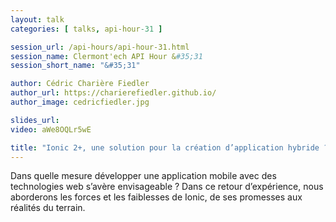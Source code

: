 ```yaml
---
layout: talk
categories: [ talks, api-hour-31 ]

session_url: /api-hours/api-hour-31.html
session_name: Clermont'ech API Hour &#35;31
session_short_name: "&#35;31"

author: Cédric Charière Fiedler
author_url: https://charierefiedler.github.io/
author_image: cedricfiedler.jpg

slides_url:
video: aWe8OQLr5wE

title: "Ionic 2+, une solution pour la création d’application hybride ?"
---
```


Dans quelle mesure développer une application mobile avec des technologies web s’avère envisageable ? Dans ce retour d’expérience, nous aborderons les forces et les faiblesses de Ionic, de ses promesses aux réalités du terrain.
